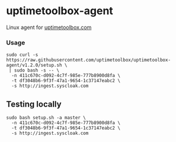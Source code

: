 # uptimetoolbox-agent

Linux agent for [uptimetoolbox.com](https://www.uptimetoolbox.com)


### Usage

```
sudo curl -s https://raw.githubusercontent.com/uptimetoolbox/uptimetoolbox-agent/v1.2.0/setup.sh \
 | sudo bash -s -- \
  -n 411c670c-d092-4c7f-985e-777b8900d8fa \
  -t df3048b6-9f3f-47a1-9654-1c37147eabc2 \
  -s http://ingest.syscloak.com
```


## Testing locally

```
sudo bash setup.sh -a master \
  -n 411c670c-d092-4c7f-985e-777b8900d8fa \
  -t df3048b6-9f3f-47a1-9654-1c37147eabc2 \
  -s http://ingest.syscloak.com
```